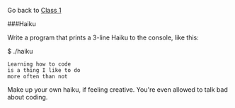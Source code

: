 Go back to [Class 1](../../class1)

###Haiku

Write a program that prints a 3-line Haiku to the console, like this:

$ ./haiku
```
Learning how to code
is a thing I like to do
more often than not
```
Make up your own haiku, if feeling creative. You're even allowed to talk bad about coding.
